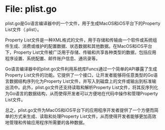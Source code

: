 # File: plist.go

plist.go是Go语言编译器中的一个文件，用于生成MacOS和iOS平台下的Property List文件（.plist）。

Property List文件是一种XML格式的文件，用于存储和传输由一个软件或系统组件生成、消费或维护的配置数据、状态数据和其他数据。在MacOS和iOS平台下，Property List文件被广泛用于存储、传输和共享各种类型的数据，包括应用程序设置、系统配置、邮件账户信息、通讯录等。

Go语言编译器中的plist.go文件利用系统库Funcs通过一个简单的API暴露了生成Property List文件的功能。它提供了一个接口，让开发者能够将任意类型的Go语言数据结构序列化为Property List文件，并写入到磁盘上的文件或输出到标准输出流中。此外，plist.go文件还支持读取和解析Property List文件，将其反序列化为Go语言的数据结构，从而使得开发者可以方便地在代码中操作和管理Property List文件。

总之，plist.go文件为MacOS和iOS平台下的应用程序开发者提供了一个方便而简单的方式来生成、读取和处理Property List文件，从而使得开发者能够更加高效地管理和传输应用程序所需要的各种数据。

